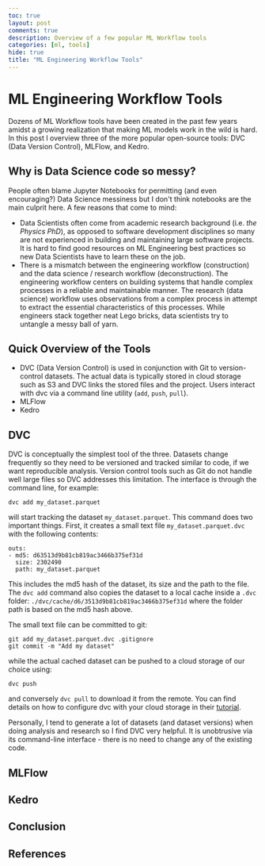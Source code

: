 ```yaml
---
toc: true
layout: post
comments: true
description: Overview of a few popular ML Workflow tools
categories: [ml, tools]
hide: true
title: "ML Engineering Workflow Tools"
---
```



# ML Engineering Workflow Tools

Dozens of ML Workflow tools have been created in the past few years amidst a growing realization that making ML models work in the wild is hard. In this post I overview three of the more popular open-source tools: DVC (Data Version Control), MLFlow, and Kedro. 

## Why is Data Science code so messy?

People often blame Jupyter Notebooks for permitting (and even encouraging?) Data Science messiness but I don't think notebooks are the main culprit here. A few reasons that come to mind:

* Data Scientists often come from academic research background (i.e. *the Physics PhD*), as opposed to software development disciplines so many are not experienced in building and maintaining large software projects. It is hard to find good resources on ML Engineering best practices so new Data Scientists have to learn these on the job.
* There is a mismatch between the engineering workflow (construction) and the data science / research workflow (deconstruction). The engineering workflow centers on building systems that handle complex processes in a reliable and maintainable manner. The research (data science) workflow uses observations from a complex process in attempt to extract the essential characteristics of this processes. While engineers stack together neat Lego bricks, data scientists try to untangle a messy ball of yarn.

## Quick Overview of the Tools

* DVC (Data Version Control) is used in conjunction with Git to version-control datasets. The actual data is typically stored in cloud storage such as S3 and DVC links the stored files and the project. Users interact with dvc via a command line utility (`add`, `push`, `pull`). 
* MLFlow 
* Kedro

## DVC

DVC is conceptually the simplest tool of the three. Datasets change frequently so they need to be versioned and tracked similar to code, if we want reproducible analysis. Version control tools such as Git do not handle well large files so DVC addresses this limitation. The interface is through the command line, for example:

```
dvc add my_dataset.parquet
```

will start tracking the dataset `my_dataset.parquet`. This command does two important things. First, it creates a small text file `my_dataset.parquet.dvc` with the following contents:

```
outs:
- md5: d63513d9b81cb819ac3466b375ef31d
  size: 2302490
  path: my_dataset.parquet
```

This includes the md5 hash of the dataset, its size and the path to the file. The `dvc add` command also copies the dataset to a local cache inside a `.dvc` folder: `./dvc/cache/d6/3513d9b81cb819ac3466b375ef31d` where the folder path is based on the md5 hash above. 

The small text file can be committed to git:

```
git add my_dataset.parquet.dvc .gitignore
git commit -m "Add my dataset"
```

while the actual cached dataset can be pushed to a cloud storage of our choice using:

```
dvc push
```

and conversely `dvc pull` to download it from the remote. You can find details on how to configure dvc with your cloud storage in their [tutorial](https://dvc.org/doc/start/data-versioning).


Personally, I tend to generate a lot of datasets (and dataset versions) when doing analysis and research so I find DVC very helpful. It is unobtrusive via its command-line interface - there is no need to change any of the existing code.

## MLFlow

## Kedro

## Conclusion

## References



